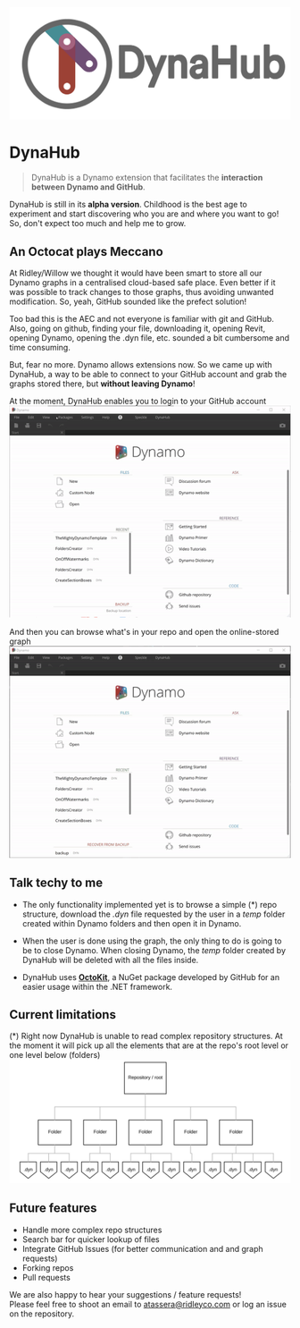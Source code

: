![DynaHub Logo](/imgs/DynaHubLogo.png)

# DynaHub
>DynaHub is a Dynamo extension that facilitates the **interaction between Dynamo and GitHub**.

DynaHub is still in its **alpha version**. Childhood is the best age to experiment and start discovering who you are and where you want to go! So, don't expect too much and help me to grow.

## An Octocat plays Meccano
At Ridley/Willow we thought it would have been smart to store all our Dynamo graphs in a centralised cloud-based safe place. Even better if it was possible to track changes to those graphs, thus avoiding unwanted modification. So, yeah, GitHub sounded like the prefect solution!

Too bad this is the AEC and not everyone is familiar with git and GitHub. Also, going on github, finding your file, downloading it, opening Revit, opening Dynamo, opening the .dyn file, etc. sounded a bit cumbersome and time consuming.

But, fear no more. Dynamo allows extensions now. So we came up with DynaHub, a way to be able to connect to your GitHub account and grab the graphs stored there, but **without leaving Dynamo**!

At the moment, DynaHub enables you to login to your GitHub account  
![DynaHub Login](/imgs/Login.gif)

And then you can browse what's in your repo and open the online-stored graph  
![DynaHub Browse](/imgs/Browse.gif)

## Talk techy to me
* The only functionality implemented yet is to browse a simple (*) repo structure, download the _.dyn_ file requested by the user in a _temp_ folder created within Dynamo folders and then open it in Dynamo.

* When the user is done using the graph, the only thing to do is going to be to close Dynamo. When closing Dynamo, the _temp_ folder created by DynaHub will be deleted with all the files inside.

* DynaHub uses **[OctoKit](https://github.com/octokit/octokit.net)**, a NuGet package developed by GitHub for an easier usage within the .NET framework.

## Current limitations
(*) Right now DynaHub is unable to read complex repository structures. At the moment it will pick up all the elements that are at the repo's root level or one level below (folders)
![DynaHub Struc](/imgs/FoldStruct.png)

## Future features
* Handle more complex repo structures
* Search bar for quicker lookup of files
* Integrate GitHub Issues (for better communication and and graph requests)
* Forking repos
* Pull requests

We are also happy to hear your suggestions / feature requests!  
Please feel free to shoot an email to atassera@ridleyco.com or log an issue on the repository.